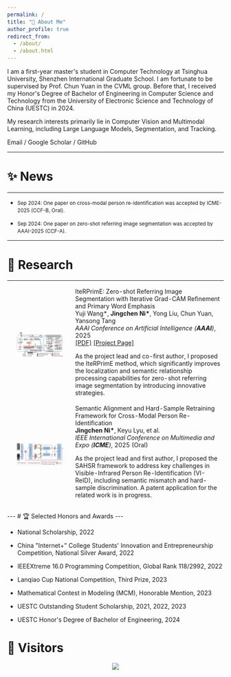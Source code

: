 ```yaml
---
permalink: /
title: "👋 About Me"
author_profile: true
redirect_from:
  - /about/
  - /about.html
---
```


I am a first-year master's student in Computer Technology at Tsinghua University, Shenzhen International Graduate School. I am fortunate to be supervised by Prof. Chun Yuan in the CVML group. Before that, I received my Honor's Degree of Bachelor of Engineering in Computer Science and Technology from the University of Electronic Science and Technology of China (UESTC) in 2024.

My research interests primarily lie in Computer Vision and Multimodal Learning, including Large Language Models, Segmentation, and Tracking.

Email / Google Scholar / GitHub

---
# ✨ News
---

<!-- * <span style="font-size: smaller;">May 2025: One paper on weakly-supervised camouflaged object detection has been submitted to AAAI-2026.</span> -->

<!-- * <span style="font-size: smaller;">Mar 2025: Started an algorithm internship at Huawei Noah's Ark Lab, focusing on LLM inference compression.</span> -->

* <span style="font-size: smaller;">Sep 2024: One paper on cross-modal person re-identification was accepted by ICME-2025 (CCF-B, Oral).</span>

* <span style="font-size: smaller;">Sep 2024: One paper on zero-shot referring image segmentation was accepted by AAAI-2025 (CCF-A).</span>

---
# 🔬 Research
---

<table style="width:100%;border:0px;border-spacing:0px;border-collapse:separate;margin-right:auto;margin-left:auto;"><tbody>

<!-- Long2Short -->

<!-- <tr>
<td style="padding:20px;width:30%;max-width:30%" align="center">
<img style="width:100%;max-width:100%" src="https://www.google.com/search?q=https://placehold.co/400x250/EFEFEF/333333%3Ftext%3DLong2Short" alt="Long2Short Project Image">
</td>
<td width="75%" valign="center">
<papertitle>Large Language Model Inference Compression (Long2Short)</papertitle>
<br>
Research Project @ <b>Huawei Noah's Ark Lab</b>
<br>
<em>Algorithm Intern, Mar 2025 - Jul 2025</em>
<br>
<p>To address the redundancy in Chain-of-Thought (CoT) reasoning, I explored various methods for inference acceleration. I proposed a logits-based loss masking algorithm and an orthogonal reward reconstruction algorithm, which improved inference efficiency and training stability without compromising performance.</p>
</td>
</tr> -->

<!-- FCL-COD -->

<!-- <tr>
<td style="padding:20px;width:30%;max-width:30%" align="center">
<img style="width:100%;max-width:100%" src="https://www.google.com/search?q=https://placehold.co/400x250/EFEFEF/333333%3Ftext%3DFCL-COD" alt="FCL-COD Project Image">
</td>
<td width="75%" valign="center">
<papertitle>Weakly-Supervised Camouflaged Object Detection via Frequency-aware and Contrastive Learning</papertitle>
<br>
<b>Jingchen Ni*</b>, et al.
<br>
<em>Submitted to AAAI Conference on Artificial Intelligence (<strong>AAAI</strong>)</em>, 2026
<br>
<p>As the first author, I proposed the FCL-COD framework, which effectively addresses background interference and boundary ambiguity in camouflaged object detection through innovative frequency-aware and gradient-aware contrastive learning mechanisms. The performance surpasses current SOTA models.</p>
</td>
</tr> -->


<!-- IteRPrimE -->

<tr>
<td style="padding:20px;width:30%;max-width:30%" align="center">
<img style="width:100%;max-width:100%" src="../images/iterprime.png" alt="IteRPrimE Project Image">
</td>
<td width="75%" valign="center">
<papertitle>IteRPrimE: Zero-shot Referring Image Segmentation with Iterative Grad-CAM Refinement and Primary Word Emphasis</papertitle>
<br>
Yuji Wang*, <b>Jingchen Ni*</b>, Yong Liu, Chun Yuan, Yansong Tang
<br>
<em>AAAI Conference on Artificial Intelligence (<strong>AAAI</strong>)</em>, 2025
<br>
<a href="https://ojs.aaai.org/index.php/AAAI/article/view/32880">[PDF]</a>
<a href="https://github.com/VoyageWang/IteRPrimE">[Project Page]</a>
<br>
<p>As the project lead and co-first author, I proposed the IteRPrimE method, which significantly improves the localization and semantic relationship processing capabilities for zero-shot referring image segmentation by introducing innovative strategies.</p>
</td>
</tr>

<!-- SAHSR -->

<tr>
<td style="padding:20px;width:30%;max-width:30%" align="center">
<img style="width:100%;max-width:100%" src="../images/SAHSR.png" alt="SAHSR Project Image">
</td>
<td width="75%" valign="center">
<papertitle>Semantic Alignment and Hard-Sample Retraining Framework for Cross-Modal Person Re-Identification</papertitle>
<br>
<b>Jingchen Ni*</b>, Keyu Lyu, et al.
<br>
<em>IEEE International Conference on Multimedia and Expo (<strong>ICME</strong>)</em>, 2025 (Oral)
<br>
<p>As the project lead and first author, I proposed the SAHSR framework to address key challenges in Visible-Infrared Person Re-Identification (VI-ReID), including semantic mismatch and hard-sample discrimination. A patent application for the related work is in progress.</p>
</td>
</tr>

</tbody></table>
---
# 🏆 Selected Honors and Awards
--- 

* National Scholarship, 2022

* China "Internet+" College Students' Innovation and Entrepreneurship Competition, National Silver Award, 2022

* IEEEXtreme 16.0 Programming Competition, Global Rank 118/2992, 2022

* Lanqiao Cup National Competition, Third Prize, 2023

* Mathematical Contest in Modeling (MCM), Honorable Mention, 2023

* UESTC Outstanding Student Scholarship, 2021, 2022, 2023

* UESTC Honor's Degree of Bachelor of Engineering, 2024

# 👥 Visitors

<div style="text-align: center;">
<a href="https://clustrmaps.com/site/1c66m" title="Visit tracker"><img src="//clustrmaps.com/map_v2.png?cl=ffffff&w=a&t=tt&d=SXJmirhTs4ZzElqBB44im0Ge5e4xIAEpNBV_x9oQx68" /></a>
</div>